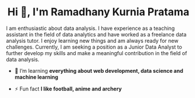 <h1 align="center">Hi 👋, I'm Ramadhany Kurnia Pratama</h1>

I am enthusiastic about data analysis. I have experience as a teaching assistant in the field of data analytics and have worked as a freelance data analysis tutor. I enjoy learning new things and am always ready for new challenges. Currently, I am seeking a position as a Junior Data Analyst to further develop my skills and make a meaningful contribution in the field of data analysis.

- 🌱 I’m learning **everything about web development, data science and machine learning**

- ⚡ Fun fact **I like football, anime and archery**

